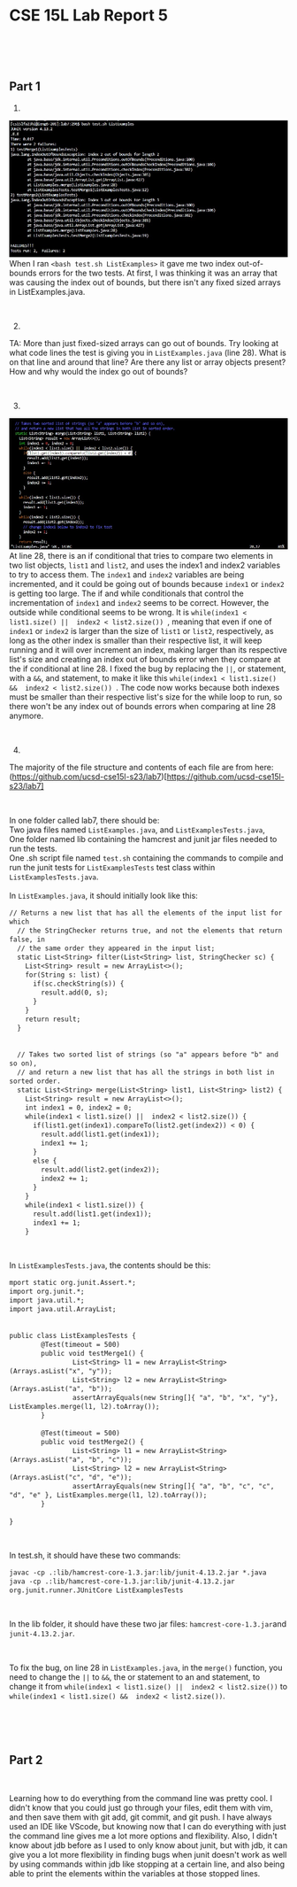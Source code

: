 # **CSE 15L Lab Report 5** 

<br>
<br>
<br>


## **Part 1** 

1.


![Image](lab5bug.jpg) <br>
When I ran ```<bash test.sh ListExamples>``` it gave me two index out-of-bounds errors for the two tests. At first, I was thinking it was an array that was causing the index out of bounds, but there isn't any fixed sized arrays in ListExamples.java.

<br>

2.


TA: More than just fixed-sized arrays can go out of bounds. Try looking at what code lines the test is giving you in ```ListExamples.java``` (line 28). What is on that line and around that line? Are there any list or array objects present? How and why would the index go out of bounds?
   
<br>

3.


![Image](lab5bugfind.jpg) <br>
At line 28, there is an if conditional that tries to compare two elements in two list objects, ```list1``` and ```list2```, and uses the index1 and index2 variables to try to access them. The ```index1``` and ```index2``` variables are being incremented, and it could be going out of bounds because ```index1``` or ```index2``` is getting too large. The if and while conditionals that control the incrementation of ```index1``` and ```index2``` seems to be correct. However, the outside while conditional seems to be wrong. It is ```while(index1 < list1.size() ||  index2 < list2.size()) ```, meaning that even if one of ```index1``` or ```index2``` is larger than the size of ```list1``` or ```list2```, respectively, as long as the other index is smaller than their respective list, it will keep running and it will over increment an index, making larger than its respective list's size and creating an index out of bounds error when they compare at the if conditional at line 28. I fixed the bug by replacing the ```||```, or statement, with a ```&&```, and statement, to make it like this ```while(index1 < list1.size() &&  index2 < list2.size()) ```. The code now works because both indexes must be smaller than their respective list's size for the while loop to run, so there won't be any index out of bounds errors when comparing at line 28 anymore.

<br>

4.


The majority of the file structure and contents of each file are from here: (https://github.com/ucsd-cse15l-s23/lab7)[https://github.com/ucsd-cse15l-s23/lab7] <br>

<br>

In one folder called lab7, there should be: <br>
Two java files named ```ListExamples.java```, and ```ListExamplesTests.java```, <br>
One folder named lib containing the hamcrest and junit jar files needed to run the tests. <br>
One .sh script file named ```test.sh``` containing the commands to compile and run the junit tests for ```ListExamplesTests``` test class within ```ListExamplesTests.java```. <br>
<br>
In ```ListExamples.java```, it should initially look like this: <br>
```
// Returns a new list that has all the elements of the input list for which
  // the StringChecker returns true, and not the elements that return false, in
  // the same order they appeared in the input list;
  static List<String> filter(List<String> list, StringChecker sc) {
    List<String> result = new ArrayList<>();
    for(String s: list) {
      if(sc.checkString(s)) {
        result.add(0, s);
      }
    }
    return result;
  }


  // Takes two sorted list of strings (so "a" appears before "b" and so on),
  // and return a new list that has all the strings in both list in sorted order.
  static List<String> merge(List<String> list1, List<String> list2) {
    List<String> result = new ArrayList<>();
    int index1 = 0, index2 = 0;
    while(index1 < list1.size() ||  index2 < list2.size()) {
      if(list1.get(index1).compareTo(list2.get(index2)) < 0) {
        result.add(list1.get(index1));
        index1 += 1;
      }
      else {
        result.add(list2.get(index2));
        index2 += 1;
      }
    }
    while(index1 < list1.size()) {
      result.add(list1.get(index1));
      index1 += 1;
    }
```

<br>

In ```ListExamplesTests.java```, the contents should be this:
```
mport static org.junit.Assert.*;
import org.junit.*;
import java.util.*;
import java.util.ArrayList;


public class ListExamplesTests {
        @Test(timeout = 500)
        public void testMerge1() {
                List<String> l1 = new ArrayList<String>(Arrays.asList("x", "y"));
                List<String> l2 = new ArrayList<String>(Arrays.asList("a", "b"));
                assertArrayEquals(new String[]{ "a", "b", "x", "y"}, ListExamples.merge(l1, l2).toArray());
        }

        @Test(timeout = 500)
        public void testMerge2() {
                List<String> l1 = new ArrayList<String>(Arrays.asList("a", "b", "c"));
                List<String> l2 = new ArrayList<String>(Arrays.asList("c", "d", "e"));
                assertArrayEquals(new String[]{ "a", "b", "c", "c", "d", "e" }, ListExamples.merge(l1, l2).toArray());
        }

}
```
<br>

In test.sh, it should have these two commands: <br>

```
javac -cp .:lib/hamcrest-core-1.3.jar:lib/junit-4.13.2.jar *.java
java -cp .:lib/hamcrest-core-1.3.jar:lib/junit-4.13.2.jar org.junit.runner.JUnitCore ListExamplesTests
```

<br>

In the lib folder, it should have these two jar files: ```hamcrest-core-1.3.jar```and ```junit-4.13.2.jar```.

<br>

To fix the bug, on line 28 in ```ListExamples.java```, in the ```merge()``` function, you need to change the ```||``` to ```&&```, the or statement to an and statement, to change it from ```while(index1 < list1.size() ||  index2 < list2.size())``` to ```while(index1 < list1.size() &&  index2 < list2.size())```.

<br>




<br>
<br>

## **Part 2** 

<br>

Learning how to do everything from the command line was pretty cool. I didn't know that you could just go through your files, edit them with vim, and then save them with git add, git commit, and git push. I have always used an IDE like VScode, but knowing now that I can do everything with just the command line gives me a lot more options and flexibility. Also, I didn't know about jdb before as I used to only know about junit, but with jdb, it can give you a lot more flexibility in finding bugs when junit doesn't work as well by using commands within jdb like stopping at a certain line, and also being able to print the elements within the variables at those stopped lines.
